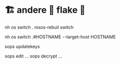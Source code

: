 # 🏗️ andere 👷 flake 🚧

nh os switch .
nixos-rebuil switch

nh os switch .#HOSTNAME --target-host HOSTNAME

sops updatekeys

sops edit ...
sops decrypt ...
